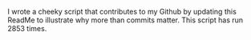I wrote a cheeky script that contributes to my Github by updating this ReadMe to illustrate why more than commits matter. This script has run 2853 times.